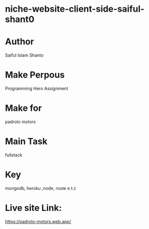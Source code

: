 # niche-website-client-side-saiful-shant0

# Author 
Saiful Islam Shanto

# Make Perpous
Programming Hero Assignment

# Make for

padrolo motors

# Main Task 
fullstack

# Key
mongodb, heroku ,node, route e.t.c

# Live site Link: 

https://padrolo-motors.web.app/